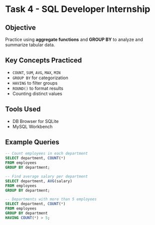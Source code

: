 # Task 4 - SQL Developer Internship

## Objective
Practice using **aggregate functions** and **GROUP BY** to analyze and summarize tabular data.

## Key Concepts Practiced
- `COUNT`, `SUM`, `AVG`, `MAX`, `MIN`
- `GROUP BY` for categorization
- `HAVING` to filter groups
- `ROUND()` to format results
- Counting distinct values

## Tools Used
- DB Browser for SQLite  
- MySQL Workbench  

## Example Queries
```sql
-- Count employees in each department
SELECT department, COUNT(*) 
FROM employees
GROUP BY department;

-- Find average salary per department
SELECT department, AVG(salary)
FROM employees
GROUP BY department;

-- Departments with more than 5 employees
SELECT department, COUNT(*) 
FROM employees
GROUP BY department
HAVING COUNT(*) > 5;
